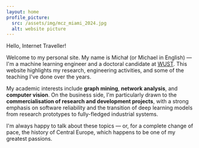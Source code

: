 ```yaml
---
layout: home
profile_picture:
  src: /assets/img/mcz_miami_2024.jpg
  alt: website picture
---
```


<p>
  Hello, Internet Traveller!
</p>

Welcome to my personal site. My name is Michał (or Michael in English) — I'm a machine learning
engineer and a doctoral candidate at [WUST](https://pwr.edu.pl/en/). This website highlights my
research, engineering activities, and some of the teaching I've done over the years.

My academic interests include __graph mining__, __network analysis__, and __computer vision__. On
the business side, I'm particularly drawn to the __commercialisation of research and development
projects__, with a strong emphasis on software reliability and the transition of deep learning
models from research prototypes to fully-fledged industrial systems.

I'm always happy to talk about these topics — or, for a complete change of pace, the history of
Central Europe, which happens to be one of my greatest passions.
